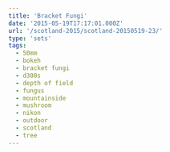 ```yaml
---
title: 'Bracket Fungi'
date: '2015-05-19T17:17:01.000Z'
url: '/scotland-2015/scotland-20150519-23/'
type: 'sets'
tags:
  - 50mm
  - bokeh
  - bracket fungi
  - d300s
  - depth of field
  - fungus
  - mountainside
  - mushroom
  - nikon
  - outdoor
  - scotland
  - tree
---
```

